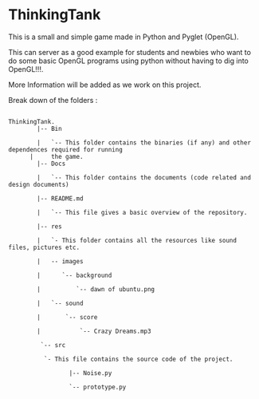 ThinkingTank
============

This is a small and simple game made in Python and Pyglet (OpenGL).

This can server as a good example for students and newbies who want to do
some basic OpenGL programs using python without having to dig into OpenGL!!!.


More Information will be added as we work on this project.




Break down of the folders :

<code>
ThinkingTank. 
	    |-- Bin<br>
	    |	`-- This folder contains the binaries (if any) and other dependences required for running <br>	    |	  the game.
	    |-- Docs<br>
	    | 	`-- This folder contains the documents (code related and design documents)<br>
	    |-- README.md<br>
	    |	`-- This file gives a basic overview of the repository.<br>
	    |-- res<br>
 	    |	`- This folder contains all the resources like sound files, pictures etc.<br>
	    |   -- images<br>
	    |      `-- background<br>
	    |          `-- dawn of ubuntu.png<br>
	    |   `-- sound<br>
	    |       `-- score<br>
	    |           `-- Crazy Dreams.mp3<br>
	     `-- src<br>
		  `- This file contains the source code of the project.<br>
	             |-- Noise.py<br>
	       	     `-- prototype.py<br>
</code>

